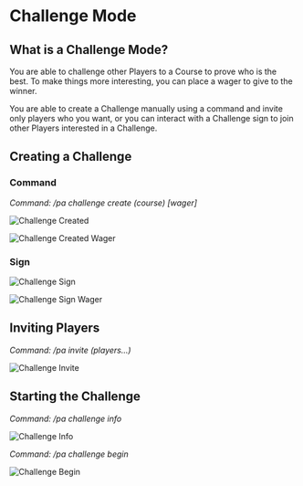 Challenge Mode
======

## What is a Challenge Mode?

You are able to challenge other Players to a Course to prove who is the best. To make things more interesting, you can place a wager to give to the winner.

You are able to create a Challenge manually using a command and invite only players who you want, or you can interact with a Challenge sign to join other Players interested in a Challenge.

## Creating a Challenge

### Command

_Command: /pa challenge create (course) \[wager]_

![Challenge Created](https://i.imgur.com/1oU1Ha6.png "Challenge Created")

![Challenge Created Wager](https://i.imgur.com/1RnbR3j.png "Challenge Created Wager")

### Sign

![Challenge Sign](https://i.imgur.com/1n66HUv.png "Challenge Sign")

![Challenge Sign Wager](https://i.imgur.com/AQ7pTe8.png "Challenge Sign Wager")

## Inviting Players

_Command: /pa invite (players...)_

![Challenge Invite](https://i.imgur.com/TwPNbz3.png "Challenge Invite")

## Starting the Challenge

_Command: /pa challenge info_

![Challenge Info](https://i.imgur.com/G3ZQ5Dw.png "Challenge Info")

_Command: /pa challenge begin_

![Challenge Begin](https://i.imgur.com/CMMcOX5.png "Challenge Begin")

